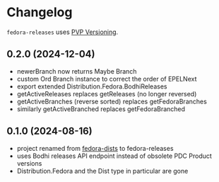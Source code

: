 # Changelog

`fedora-releases` uses [PVP Versioning](https://pvp.haskell.org).

## 0.2.0 (2024-12-04)
- newerBranch now returns Maybe Branch
- custom Ord Branch instance to correct the order of EPELNext
- export extended Distribution.Fedora.BodhiReleases
- getActiveReleases replaces getReleases (no longer reversed)
- getActiveBranches (reverse sorted) replaces getFedoraBranches
- similarly getActiveBranched replaces getFedoraBranched

## 0.1.0 (2024-08-16)
- project renamed from [fedora-dists](https://hackage.haskell.org/package/fedora-dists) to fedora-releases
- uses Bodhi releases API endpoint instead of obsolete PDC Product versions
- Distribution.Fedora and the Dist type in particular are gone
